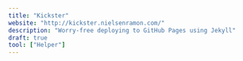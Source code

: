 ```yaml
---
title: "Kickster"
website: "http://kickster.nielsenramon.com/"
description: "Worry-free deploying to GitHub Pages using Jekyll"
draft: true
tool: ["Helper"]
---
```

